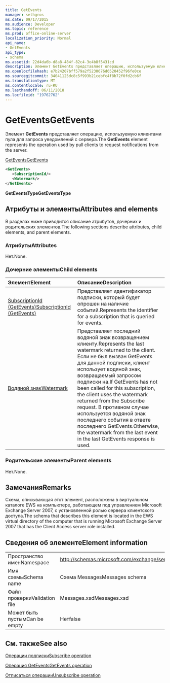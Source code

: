 ```yaml
---
title: GetEvents
manager: sethgros
ms.date: 09/17/2015
ms.audience: Developer
ms.topic: reference
ms.prod: office-online-server
localization_priority: Normal
api_name:
- GetEvents
api_type:
- schema
ms.assetid: 22d4da6b-d8a8-484f-82c4-3e4b8f5431cd
description: Элемент GetEvents представляет операцию, используемую клиентами пула для запроса уведомлений с сервера.
ms.openlocfilehash: e7b24207bff579a2f5230676d6520452f96fe0ce
ms.sourcegitcommit: 34041125dc8c5f993b21cebfc4f8b72f0fd2cb6f
ms.translationtype: MT
ms.contentlocale: ru-RU
ms.lasthandoff: 06/11/2018
ms.locfileid: "19762762"
---
```

# <a name="getevents"></a><span data-ttu-id="c6b93-103">GetEvents</span><span class="sxs-lookup"><span data-stu-id="c6b93-103">GetEvents</span></span>

<span data-ttu-id="c6b93-104">Элемент **GetEvents** представляет операцию, используемую клиентами пула для запроса уведомлений с сервера.</span><span class="sxs-lookup"><span data-stu-id="c6b93-104">The **GetEvents** element represents the operation used by pull clients to request notifications from the server.</span></span> 
  
[<span data-ttu-id="c6b93-105">GetEvents</span><span class="sxs-lookup"><span data-stu-id="c6b93-105">GetEvents</span></span>](getevents.md)
  
```xml
<GetEvents>
   <SubscriptionId/>
   <Watermark/>
</GetEvents>
```

 <span data-ttu-id="c6b93-106">**GetEventsType**</span><span class="sxs-lookup"><span data-stu-id="c6b93-106">**GetEventsType**</span></span>
## <a name="attributes-and-elements"></a><span data-ttu-id="c6b93-107">Атрибуты и элементы</span><span class="sxs-lookup"><span data-stu-id="c6b93-107">Attributes and elements</span></span>

<span data-ttu-id="c6b93-108">В разделах ниже приводится описание атрибутов, дочерних и родительских элементов.</span><span class="sxs-lookup"><span data-stu-id="c6b93-108">The following sections describe attributes, child elements, and parent elements.</span></span>
  
### <a name="attributes"></a><span data-ttu-id="c6b93-109">Атрибуты</span><span class="sxs-lookup"><span data-stu-id="c6b93-109">Attributes</span></span>

<span data-ttu-id="c6b93-110">Нет.</span><span class="sxs-lookup"><span data-stu-id="c6b93-110">None.</span></span>
  
### <a name="child-elements"></a><span data-ttu-id="c6b93-111">Дочерние элементы</span><span class="sxs-lookup"><span data-stu-id="c6b93-111">Child elements</span></span>

|<span data-ttu-id="c6b93-112">**Элемент**</span><span class="sxs-lookup"><span data-stu-id="c6b93-112">**Element**</span></span>|<span data-ttu-id="c6b93-113">**Описание**</span><span class="sxs-lookup"><span data-stu-id="c6b93-113">**Description**</span></span>|
|:-----|:-----|
|[<span data-ttu-id="c6b93-114">SubscriptionId (GetEvents)</span><span class="sxs-lookup"><span data-stu-id="c6b93-114">SubscriptionId (GetEvents)</span></span>](subscriptionid-getevents.md) <br/> |<span data-ttu-id="c6b93-115">Представляет идентификатор подписки, который будет опрошен на наличие событий.</span><span class="sxs-lookup"><span data-stu-id="c6b93-115">Represents the identifier for a subscription that is queried for events.</span></span>  <br/> |
|[<span data-ttu-id="c6b93-116">Водяной знак</span><span class="sxs-lookup"><span data-stu-id="c6b93-116">Watermark</span></span>](watermark.md) <br/> |<span data-ttu-id="c6b93-117">Представляет последний водяной знак возвращением клиенту.</span><span class="sxs-lookup"><span data-stu-id="c6b93-117">Represents the last watermark returned to the client.</span></span> <span data-ttu-id="c6b93-118">Если не был вызван GetEvents для данной подписки, клиент использует водяной знак, возвращаемый запросом подписки на.</span><span class="sxs-lookup"><span data-stu-id="c6b93-118">If GetEvents has not been called for this subscription, the client uses the watermark returned from the Subscribe request.</span></span> <span data-ttu-id="c6b93-119">В противном случае используется водяной знак последнего события в ответе последнего GetEvents.</span><span class="sxs-lookup"><span data-stu-id="c6b93-119">Otherwise, the watermark from the last event in the last GetEvents response is used.</span></span>  <br/> |
   
### <a name="parent-elements"></a><span data-ttu-id="c6b93-120">Родительские элементы</span><span class="sxs-lookup"><span data-stu-id="c6b93-120">Parent elements</span></span>

<span data-ttu-id="c6b93-121">Нет.</span><span class="sxs-lookup"><span data-stu-id="c6b93-121">None.</span></span>
  
## <a name="remarks"></a><span data-ttu-id="c6b93-122">Замечания</span><span class="sxs-lookup"><span data-stu-id="c6b93-122">Remarks</span></span>

<span data-ttu-id="c6b93-123">Схема, описывающая этот элемент, расположена в виртуальном каталоге EWS на компьютере, работающем под управлением Microsoft Exchange Server 2007, с установленной ролью сервера клиентского доступа.</span><span class="sxs-lookup"><span data-stu-id="c6b93-123">The schema that describes this element is located in the EWS virtual directory of the computer that is running Microsoft Exchange Server 2007 that has the Client Access server role installed.</span></span>
  
## <a name="element-information"></a><span data-ttu-id="c6b93-124">Сведения об элементе</span><span class="sxs-lookup"><span data-stu-id="c6b93-124">Element information</span></span>

|||
|:-----|:-----|
|<span data-ttu-id="c6b93-125">Пространство имен</span><span class="sxs-lookup"><span data-stu-id="c6b93-125">Namespace</span></span>  <br/> |http://schemas.microsoft.com/exchange/services/2006/messages  <br/> |
|<span data-ttu-id="c6b93-126">Имя схемы</span><span class="sxs-lookup"><span data-stu-id="c6b93-126">Schema name</span></span>  <br/> |<span data-ttu-id="c6b93-127">Схема Messages</span><span class="sxs-lookup"><span data-stu-id="c6b93-127">Messages schema</span></span>  <br/> |
|<span data-ttu-id="c6b93-128">Файл проверки</span><span class="sxs-lookup"><span data-stu-id="c6b93-128">Validation file</span></span>  <br/> |<span data-ttu-id="c6b93-129">Messages.xsd</span><span class="sxs-lookup"><span data-stu-id="c6b93-129">Messages.xsd</span></span>  <br/> |
|<span data-ttu-id="c6b93-130">Может быть пустым</span><span class="sxs-lookup"><span data-stu-id="c6b93-130">Can be empty</span></span>  <br/> |<span data-ttu-id="c6b93-131">Нет</span><span class="sxs-lookup"><span data-stu-id="c6b93-131">false</span></span>  <br/> |
   
## <a name="see-also"></a><span data-ttu-id="c6b93-132">См. также</span><span class="sxs-lookup"><span data-stu-id="c6b93-132">See also</span></span>



[<span data-ttu-id="c6b93-133">Операции подписки</span><span class="sxs-lookup"><span data-stu-id="c6b93-133">Subscribe operation</span></span>](subscribe-operation.md)
  
[<span data-ttu-id="c6b93-134">Операция GetEvents</span><span class="sxs-lookup"><span data-stu-id="c6b93-134">GetEvents operation</span></span>](getevents-operation.md)
  
[<span data-ttu-id="c6b93-135">Отписаться операции</span><span class="sxs-lookup"><span data-stu-id="c6b93-135">Unsubscribe operation</span></span>](unsubscribe-operation.md)

